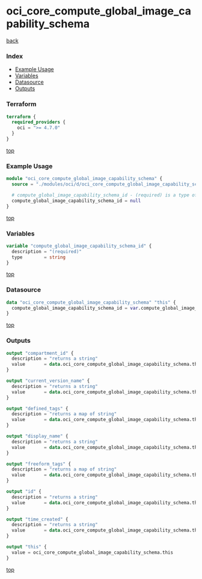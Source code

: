 # oci_core_compute_global_image_capability_schema

[back](../oci.md)

### Index

- [Example Usage](#example-usage)
- [Variables](#variables)
- [Datasource](#datasource)
- [Outputs](#outputs)

### Terraform

```terraform
terraform {
  required_providers {
    oci = ">= 4.7.0"
  }
}
```

[top](#index)

### Example Usage

```terraform
module "oci_core_compute_global_image_capability_schema" {
  source = "./modules/oci/d/oci_core_compute_global_image_capability_schema"

  # compute_global_image_capability_schema_id - (required) is a type of string
  compute_global_image_capability_schema_id = null
}
```

[top](#index)

### Variables

```terraform
variable "compute_global_image_capability_schema_id" {
  description = "(required)"
  type        = string
}
```

[top](#index)

### Datasource

```terraform
data "oci_core_compute_global_image_capability_schema" "this" {
  compute_global_image_capability_schema_id = var.compute_global_image_capability_schema_id
}
```

[top](#index)

### Outputs

```terraform
output "compartment_id" {
  description = "returns a string"
  value       = data.oci_core_compute_global_image_capability_schema.this.compartment_id
}

output "current_version_name" {
  description = "returns a string"
  value       = data.oci_core_compute_global_image_capability_schema.this.current_version_name
}

output "defined_tags" {
  description = "returns a map of string"
  value       = data.oci_core_compute_global_image_capability_schema.this.defined_tags
}

output "display_name" {
  description = "returns a string"
  value       = data.oci_core_compute_global_image_capability_schema.this.display_name
}

output "freeform_tags" {
  description = "returns a map of string"
  value       = data.oci_core_compute_global_image_capability_schema.this.freeform_tags
}

output "id" {
  description = "returns a string"
  value       = data.oci_core_compute_global_image_capability_schema.this.id
}

output "time_created" {
  description = "returns a string"
  value       = data.oci_core_compute_global_image_capability_schema.this.time_created
}

output "this" {
  value = oci_core_compute_global_image_capability_schema.this
}
```

[top](#index)